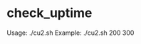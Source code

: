 # check_uptime

Usage: ./cu2.sh <warning value in days> <critical value in days>
Example: ./cu2.sh 200 300
